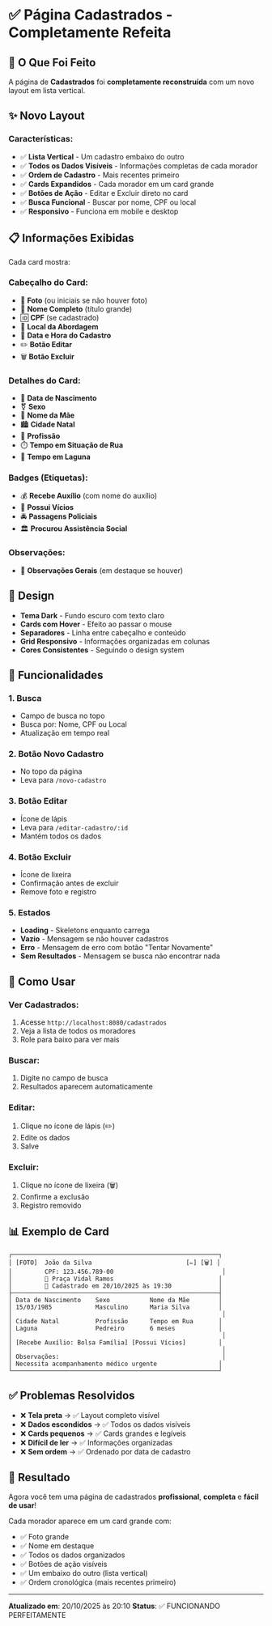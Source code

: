 # ✅ Página Cadastrados - Completamente Refeita

## 🎯 O Que Foi Feito

A página de **Cadastrados** foi **completamente reconstruída** com um novo layout em lista vertical.

## ✨ Novo Layout

### Características:
- ✅ **Lista Vertical** - Um cadastro embaixo do outro
- ✅ **Todos os Dados Visíveis** - Informações completas de cada morador
- ✅ **Ordem de Cadastro** - Mais recentes primeiro
- ✅ **Cards Expandidos** - Cada morador em um card grande
- ✅ **Botões de Ação** - Editar e Excluir direto no card
- ✅ **Busca Funcional** - Buscar por nome, CPF ou local
- ✅ **Responsivo** - Funciona em mobile e desktop

## 📋 Informações Exibidas

Cada card mostra:

### Cabeçalho do Card:
- 📸 **Foto** (ou iniciais se não houver foto)
- 👤 **Nome Completo** (título grande)
- 🆔 **CPF** (se cadastrado)
- 📍 **Local da Abordagem**
- 📅 **Data e Hora do Cadastro**
- ✏️ **Botão Editar**
- 🗑️ **Botão Excluir**

### Detalhes do Card:
- 🎂 **Data de Nascimento**
- ⚧️ **Sexo**
- 👩 **Nome da Mãe**
- 🏙️ **Cidade Natal**
- 💼 **Profissão**
- ⏱️ **Tempo em Situação de Rua**
- 📍 **Tempo em Laguna**

### Badges (Etiquetas):
- 💰 **Recebe Auxílio** (com nome do auxílio)
- 🚬 **Possui Vícios**
- 🚔 **Passagens Policiais**
- 🏛️ **Procurou Assistência Social**

### Observações:
- 📝 **Observações Gerais** (em destaque se houver)

## 🎨 Design

- **Tema Dark** - Fundo escuro com texto claro
- **Cards com Hover** - Efeito ao passar o mouse
- **Separadores** - Linha entre cabeçalho e conteúdo
- **Grid Responsivo** - Informações organizadas em colunas
- **Cores Consistentes** - Seguindo o design system

## 🔧 Funcionalidades

### 1. Busca
- Campo de busca no topo
- Busca por: Nome, CPF ou Local
- Atualização em tempo real

### 2. Botão Novo Cadastro
- No topo da página
- Leva para `/novo-cadastro`

### 3. Botão Editar
- Ícone de lápis
- Leva para `/editar-cadastro/:id`
- Mantém todos os dados

### 4. Botão Excluir
- Ícone de lixeira
- Confirmação antes de excluir
- Remove foto e registro

### 5. Estados
- **Loading** - Skeletons enquanto carrega
- **Vazio** - Mensagem se não houver cadastros
- **Erro** - Mensagem de erro com botão "Tentar Novamente"
- **Sem Resultados** - Mensagem se busca não encontrar nada

## 🚀 Como Usar

### Ver Cadastrados:
1. Acesse `http://localhost:8080/cadastrados`
2. Veja a lista de todos os moradores
3. Role para baixo para ver mais

### Buscar:
1. Digite no campo de busca
2. Resultados aparecem automaticamente

### Editar:
1. Clique no ícone de lápis (✏️)
2. Edite os dados
3. Salve

### Excluir:
1. Clique no ícone de lixeira (🗑️)
2. Confirme a exclusão
3. Registro removido

## 📊 Exemplo de Card

```
┌─────────────────────────────────────────────────────────┐
│ [FOTO]  João da Silva                          [✏️] [🗑️] │
│         CPF: 123.456.789-00                              │
│         📍 Praça Vidal Ramos                             │
│         📅 Cadastrado em 20/10/2025 às 19:30             │
├─────────────────────────────────────────────────────────┤
│ Data de Nascimento    Sexo           Nome da Mãe        │
│ 15/03/1985            Masculino      Maria Silva        │
│                                                          │
│ Cidade Natal          Profissão      Tempo em Rua       │
│ Laguna                Pedreiro       6 meses            │
│                                                          │
│ [Recebe Auxílio: Bolsa Família] [Possui Vícios]         │
│                                                          │
│ Observações:                                             │
│ Necessita acompanhamento médico urgente                 │
└─────────────────────────────────────────────────────────┘
```

## ✅ Problemas Resolvidos

- ❌ **Tela preta** → ✅ Layout completo visível
- ❌ **Dados escondidos** → ✅ Todos os dados visíveis
- ❌ **Cards pequenos** → ✅ Cards grandes e legíveis
- ❌ **Difícil de ler** → ✅ Informações organizadas
- ❌ **Sem ordem** → ✅ Ordenado por data de cadastro

## 🎉 Resultado

Agora você tem uma página de cadastrados **profissional**, **completa** e **fácil de usar**!

Cada morador aparece em um card grande com:
- ✅ Foto grande
- ✅ Nome em destaque
- ✅ Todos os dados organizados
- ✅ Botões de ação visíveis
- ✅ Um embaixo do outro (lista vertical)
- ✅ Ordem cronológica (mais recentes primeiro)

---

**Atualizado em**: 20/10/2025 às 20:10
**Status**: ✅ FUNCIONANDO PERFEITAMENTE
